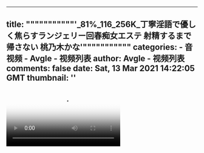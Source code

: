
---
title: """""""""""'_81%_116_256K_丁寧淫語で優しく焦らすランジェリー回春痴女エステ 射精するまで帰さない 桃乃木かな'"""""""""""
categories: 
    - 音视频
    - Avgle - 视频列表
author: Avgle - 视频列表
comments: false
date: Sat, 13 Mar 2021 14:22:05 GMT
thumbnail: ''
---

<div>   
<video controls loop poster="https://static-clst.avgle.com/videos/tmb15/499874/1.jpg" src="https://static-clst.avgle.com/videos/tmb15/499874/preview.mp4"></video>  
</div>
            
